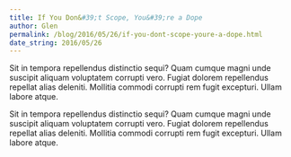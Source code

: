 ```yaml
---
title: If You Don&#39;t Scope, You&#39;re a Dope
author: Glen
permalink: /blog/2016/05/26/if-you-dont-scope-youre-a-dope.html 
date_string: 2016/05/26
---
```


Sit in tempora repellendus distinctio sequi? Quam cumque magni unde suscipit aliquam voluptatem corrupti vero. Fugiat dolorem repellendus repellat alias deleniti. Mollitia commodi corrupti rem fugit excepturi. Ullam labore atque.

<!--Summary ends here -->

Sit in tempora repellendus distinctio sequi? Quam cumque magni unde suscipit aliquam voluptatem corrupti vero. Fugiat dolorem repellendus repellat alias deleniti. Mollitia commodi corrupti rem fugit excepturi. Ullam labore atque.
